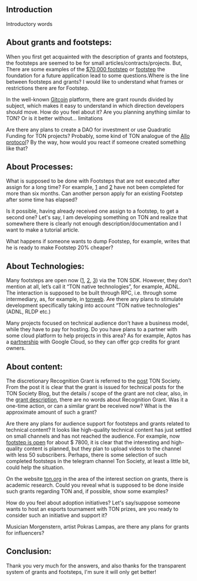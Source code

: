 ## Introduction

Introductory words

## About grants and footsteps:

When you first get acquainted with the description of grants and footsteps, the footsteps are seemed to be for small articles/contracts/projects. But, There are some examples of the [$70,000 footstep](https://github.com/ton-society/ton-footsteps/issues/84) or [footstep](https://github.com/ton-society/ton-footsteps/issues/142) the foundation for a future application lead to some questions.Where is the line between footsteps and grants? I would like to understand what frames or restrictions there are for Footstep.

In the well-known [Gitcoin](https://www.gitcoin.co/) platform, there are grant rounds divided by subject, which makes it easy to understand in which direction developers should move. How do you feel about it? Are you planning anything similar to TON? Or is it better without… limitations

Are there any plans to create a DAO for investment or use Quadratic Funding for TON projects? Probably,  some kind of TON analogue of the [Allo protocol](https://docs.allo.gitcoin.co/getting-started/introduction)? By the way, how would you react if someone created something like that?


## About Processes:

What is supposed to be done with Footsteps that are not executed after assign for a long time? For example, [1](https://github.com/ton-society/ton-footsteps/issues/19) and [2](https://github.com/ton-society/ton-footsteps/issues/43) have not been completed for more than six months. Can another person apply for an existing Footstep after some time has elapsed?

Is it possible, having already received one assign to a footstep, to get a second one?
Let's say, I am developing something on TON and realize that somewhere there is clearly not enough description/documentation and I want to make a tutorial article.

What happens if someone wants to dump Footstep, for example, writes that he is ready to make Footstep 20% cheaper?

## About Technologies:

Many footsteps are open now ([1](https://github.com/ton-society/ton-footsteps/issues/204), [2](https://github.com/ton-society/ton-footsteps/issues/205), [3](https://github.com/ton-society/ton-footsteps/issues/224)) via the TON SDK. 
However, they don’t mention at all, let’s call it “TON native technologies”, for example, ADNL. The interaction is supposed to be built through RPC, i.e. through some intermediary, as, for example, in [tonweb](https://github.com/toncenter/tonweb). Are there any plans to stimulate development specifically taking into account “TON native technologies” (ADNL, RLDP etc.)

Many projects focused on technical audience don’t have a business model, while they have to pay for hosting. Do you have plans to a partner with some cloud platform to help projects in this area? As for example, Aptos has a [partnership](https://aptosfoundation.org/grants) with Google Cloud, so they can offer gcp credits for grant owners.

## About content:

The discretionary Recognition Grant is referred to the [post](https://t.me/tonsociety/40) TON Society. From the post it is clear that the grant is issued for technical posts for the TON Society Blog, but the details / scope of the grant are not clear, also, in the [grant description](https://github.com/ton-society/grants-program), there are no words about Recognition Grant. Was it a one-time action, or can a similar grant be received now? What is the approximate amount of such a grant?

Are there any plans for audience support for footsteps and grants related to technical content? It looks like high-quality technical content has just settled on small channels and has not reached the audience. For example, now [footstep is open](https://github.com/ton-society/ton-footsteps/issues/218) for about $ 7800, it is clear that the interesting and high-quality content is planned, but they plan to upload videos to the channel with less 50 subscribers. Perhaps, there is some selection of such completed footsteps in the telegram channel Ton Society, at least a little bit, could help the situation.

On the website [ton.org]( https://ton.org/en/grants) in the area of the interest section on grants, there is academic research. Could you reveal what is supposed to be done inside such grants regarding TON and, if possible, show some examples?

How do you feel about adoption initiatives? Let's say/suppose someone wants to host an esports tournament with TON prizes, are you ready to consider such an initiative and support it?

Musician Morgenstern, artist Pokras Lampas, are there any plans for grants for influencers?


## Conclusion:

Thank you very much for the answers, and also thanks for the transparent system of grants and footsteps, I'm sure it will only get better!
